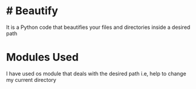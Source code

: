 # # Beautify
It is a Python code that beautifies your files and directories inside a desired path

# Modules Used
I have used os module that deals with the desired path i.e, help to change my current directory
